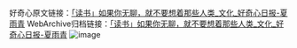 好奇心原文链接：[「读书」如果你无聊，就不要想着那些人类_文化_好奇心日报-夏雨青](https://www.qdaily.com/articles/6671.html)
WebArchive归档链接：[「读书」如果你无聊，就不要想着那些人类_文化_好奇心日报-夏雨青](https://web.archive.org/web/https://www.qdaily.com/articles/6671.html)
![image](http://ww3.sinaimg.cn/large/007d5XDply1g3wb3wbre4j30vy0hbn0d)